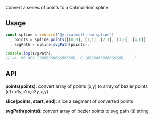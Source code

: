 Convert a series of points to a CatmullRom spline

## Usage

```js
const spline = require('@yr/catmull-rom-spline')
  , points = spline.points([[0,0], [1,1], [2,1], [3,0], [4,0]]
  , svgPath = spline.svgPath(points);

console.log(svgPath);
// => 'M0 0C0.16666666666666666, 0.16666666666666666, ...'
```

## API

**points(points)**: convert array of points (x,y) to array of bezier points (c1x,c1y,c2x,c2y,x,y)

**slice(points, start, end)**: slice a segment of converted points

**svgPath(points)**: convert array of bezier points to svg path (`d`) string